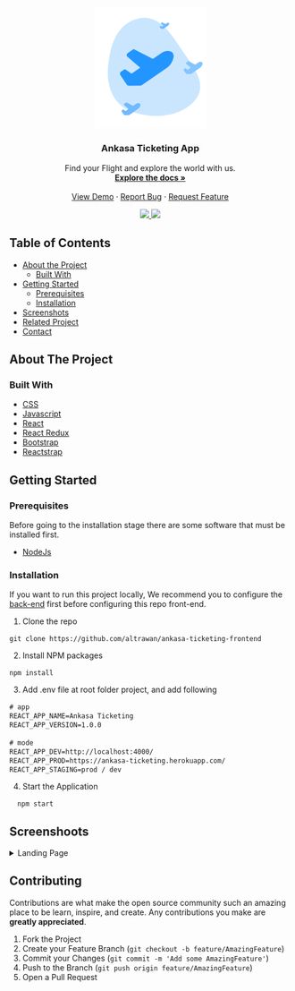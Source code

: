 <p align="center">
  <a href="https://github.com/altrawan/ankasa-ticketing-frontend">
    <img src="./screenshoots/logo.png"  width="200px" alt="Logo">
  </a>
</p>
<h3 align="center">Ankasa Ticketing App</h3>
<p align="center">
  Find your Flight and explore the world with us.
  <br/>
  <a href="https://github.com/altrawan/ankasa-ticketing-frontend">
    <strong>Explore the docs »</strong>
  </a>
  <br /><br/>
  <a href="https://ankasa-ticketing.netlify.app">View Demo</a>
  ·
  <a href="https://github.com/altrawan/ankasa-ticketing-frontend">Report Bug</a>
  ·
  <a href="https://github.com/altrawan/ankasa-ticketing-frontend">Request Feature</a>
</p>
<p align="center">
  <a href="https://reactjs.org/">
    <img src="https://img.shields.io/badge/React-v18-blue?style=flat">
  </a>
  <a href="https://getbootstrap.com/docs/5.1/getting-started/introduction/">
    <img src="https://img.shields.io/badge/Bootstrap-v5-blueviolet?style=flat">
  </a>                                     
</p>

<!-- TABLE OF CONTENTS -->
 ## Table of Contents

* [About the Project](#about-the-project)
  * [Built With](#built-with)
* [Getting Started](#getting-started)
  * [Prerequisites](#prerequisites)
  * [Installation](#installation)
* [Screenshots](#screenshots)
* [Related Project](#related-project)
* [Contact](#contact)

<!-- ABOUT THE PROJECT -->
## About The Project

### Built With

* [CSS](https://developer.mozilla.org/en-US/docs/Web/CSS?retiredLocale=id)
* [Javascript](https://www.javascript.com/)
* [React](https://vuejs.org/v2)
* [React Redux](https://react-redux.js.org/introduction/getting-started)
* [Bootstrap](https://getbootstrap.com/)
* [Reactstrap](https://reactstrap.github.io/)

<!-- GETTING STARTED -->
## Getting Started

### Prerequisites

Before going to the installation stage there are some software that must be installed first.

* [NodeJs](https://nodejs.org/en/download/)

### Installation

If you want to run this project locally, We recommend you to configure the [back-end](https://github.com/altrawan/ankasa-ticketing-backend) first before configuring this repo front-end.
1. Clone the repo
```
git clone https://github.com/altrawan/ankasa-ticketing-frontend
```
 2. Install NPM packages
```
npm install
```
3. Add .env file at root folder project, and add following
```
# app
REACT_APP_NAME=Ankasa Ticketing
REACT_APP_VERSION=1.0.0

# mode
REACT_APP_DEV=http://localhost:4000/
REACT_APP_PROD=https://ankasa-ticketing.herokuapp.com/
REACT_APP_STAGING=prod / dev
```
4. Start the Application
```
  npm start
```

## Screenshoots
<details>
  <summary>
    Landing Page
  </summary>
<img src="#" alt="Explore" />
</details>

## Contributing

Contributions are what make the open source community such an amazing place to be learn, inspire, and create. Any contributions you make are **greatly appreciated**.

1. Fork the Project
2. Create your Feature Branch (`git checkout -b feature/AmazingFeature`)
3. Commit your Changes (`git commit -m 'Add some AmazingFeature'`)
4. Push to the Branch (`git push origin feature/AmazingFeature`)
5. Open a Pull Request
